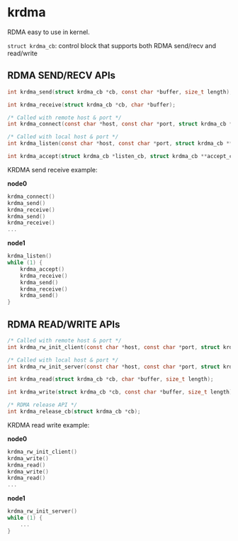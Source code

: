 # krdma

RDMA easy to use in kernel.

`struct krdma_cb`: control block that supports both RDMA send/recv and read/write

## RDMA SEND/RECV APIs
```c
int krdma_send(struct krdma_cb *cb, const char *buffer, size_t length);

int krdma_receive(struct krdma_cb *cb, char *buffer);

/* Called with remote host & port */
int krdma_connect(const char *host, const char *port, struct krdma_cb **conn_cb);

/* Called with local host & port */
int krdma_listen(const char *host, const char *port, struct krdma_cb **listen_cb);

int krdma_accept(struct krdma_cb *listen_cb, struct krdma_cb **accept_cb);
```

KRDMA send receive example:

**node0**
```c
krdma_connect()
krdma_send()
krdma_receive()
krdma_send()
krdma_receive()
...
```

**node1**
```c
krdma_listen()
while (1) {
    krdma_accept()
    krdma_receive()
    krdma_send()
    krdma_receive()
    krdma_send()
}
```

## RDMA READ/WRITE APIs
```c
/* Called with remote host & port */
int krdma_rw_init_client(const char *host, const char *port, struct krdma_cb **cbp);

/* Called with local host & port */
int krdma_rw_init_server(const char *host, const char *port, struct krdma_cb **cbp);

int krdma_read(struct krdma_cb *cb, char *buffer, size_t length);

int krdma_write(struct krdma_cb *cb, const char *buffer, size_t length);

/* RDMA release API */
int krdma_release_cb(struct krdma_cb *cb);
```

KRDMA read write example:

**node0**
```c
krdma_rw_init_client()
krdma_write()
krdma_read()
krdma_write()
krdma_read()
...
```

**node1**
```c
krdma_rw_init_server()
while (1) {
    ...
}
```
